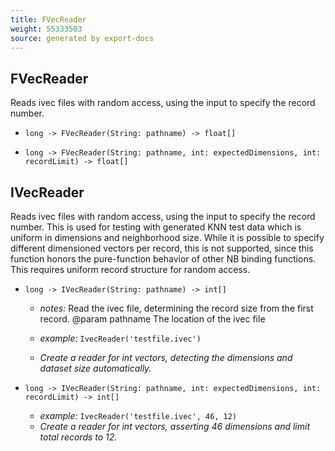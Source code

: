 ```yaml
---
title: FVecReader
weight: 55333503
source: generated by export-docs
---
```

## FVecReader

Reads ivec files with random access, using the input to specify the record number.

- `long -> FVecReader(String: pathname) -> float[]`

- `long -> FVecReader(String: pathname, int: expectedDimensions, int: recordLimit) -> float[]`

## IVecReader

Reads ivec files with random access, using the input to specify the record number. This is used for testing with generated KNN test data which is uniform in dimensions and neighborhood size. While it is possible to specify different dimensioned vectors per record, this is not supported, since this function honors the pure-function behavior of other NB binding functions. This requires uniform record structure for random access.

- `long -> IVecReader(String: pathname) -> int[]`
  - *notes:* Read the ivec file, determining the record size from the first record.
@param pathname The location of the ivec file

  - *example:* `IvecReader('testfile.ivec')`
  - *Create a reader for int vectors, detecting the dimensions and dataset size automatically.*

- `long -> IVecReader(String: pathname, int: expectedDimensions, int: recordLimit) -> int[]`
  - *example:* `IvecReader('testfile.ivec', 46, 12)`
  - *Create a reader for int vectors, asserting 46 dimensions and limit total records to 12.*

